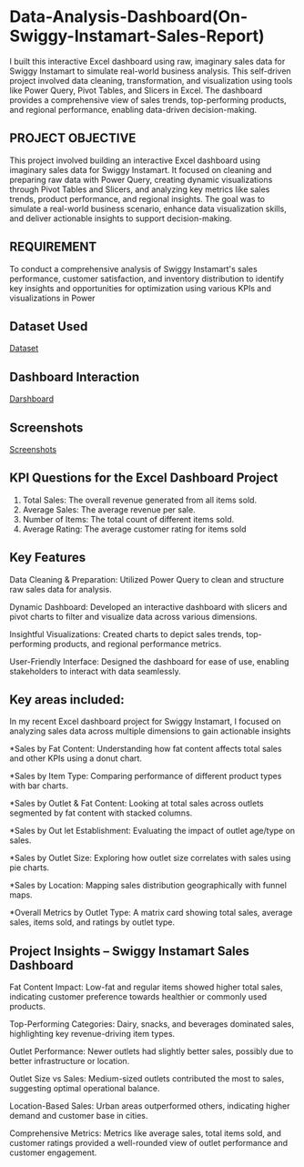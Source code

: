# Data-Analysis-Dashboard(On-Swiggy-Instamart-Sales-Report)
I built this interactive Excel dashboard using raw, imaginary sales data for Swiggy Instamart to simulate real-world business analysis. This self-driven project involved data cleaning, transformation, and visualization using tools like Power Query, Pivot Tables, and Slicers in Excel. The dashboard provides a comprehensive view of sales trends, top-performing products, and regional performance, enabling data-driven decision-making.

## PROJECT OBJECTIVE
This project involved building an interactive Excel dashboard using imaginary sales data for Swiggy Instamart. It focused on cleaning and preparing raw data with Power Query, creating dynamic visualizations through Pivot Tables and Slicers, and analyzing key metrics like sales trends, product performance, and regional insights. The goal was to simulate a real-world business scenario, enhance data visualization skills, and deliver actionable insights to support decision-making.

## REQUIREMENT
To conduct a comprehensive analysis of Swiggy Instamart's sales performance, customer satisfaction, and inventory distribution to identify key insights and opportunities for optimization using various KPIs and visualizations in Power 

## Dataset Used 
<a href ="https://github.com/darshant15/Data-Analysis-Dashboard-On-Swiggy-Instamart-Sales-Report-/blob/fa491b7997befe793b6c58b3099cc1051874dc29/Swiggy-Instamart-project.xlsx">Dataset</a>

## Dashboard Interaction 
<a href ="https://github.com/darshant15/Data-Analysis-Dashboard-On-Swiggy-Instamart-Sales-Report-/blob/25ace7a8ee35a2192c2ebb2b2da1a45131f6bc2c/DASHBOARD(SWIGGY).png">Darshboard</a>

## Screenshots
<a href ="https://github.com/darshant15/Data-Analysis-Dashboard-On-Swiggy-Instamart-Sales-Report-/commit/03f450ebe733933eb48e4b187ce8549c047f3f4e">Screenshots</a>

## KPI Questions for the Excel Dashboard Project

1. Total Sales: The overall revenue generated from all items sold.
2. Average Sales: The average revenue per sale.
3. Number of Items: The total count of different items sold.
4. Average Rating: The average customer rating for items sold

## Key Features

Data Cleaning & Preparation: Utilized Power Query to clean and structure raw sales data for analysis.

Dynamic Dashboard: Developed an interactive dashboard with slicers and pivot charts to filter and visualize data across various dimensions.

Insightful Visualizations: Created charts to depict sales trends, top-performing products, and regional performance metrics.

User-Friendly Interface: Designed the dashboard for ease of use, enabling stakeholders to interact with data seamlessly.

## Key areas included:

In my recent Excel dashboard project for Swiggy Instamart, I focused on analyzing sales data across multiple dimensions to gain actionable insights

*Sales by Fat Content: Understanding how fat content affects total sales and other KPIs using a donut chart.

*Sales by Item Type: Comparing performance of different product types with bar charts.

*Sales by Outlet & Fat Content: Looking at total sales across outlets segmented by fat content with stacked columns.

*Sales by Out let Establishment: Evaluating the impact of outlet age/type on sales.

*Sales by Outlet Size: Exploring how outlet size correlates with sales using pie charts.

*Sales by Location: Mapping sales distribution geographically with funnel maps.

*Overall Metrics by Outlet Type: A matrix card showing total sales, average sales, items sold, and ratings by outlet type.

## Project Insights – Swiggy Instamart Sales Dashboard

Fat Content Impact: Low-fat and regular items showed higher total sales, indicating customer preference towards healthier or commonly used products.

Top-Performing Categories: Dairy, snacks, and beverages dominated sales, highlighting key revenue-driving item types.

Outlet Performance: Newer outlets had slightly better sales, possibly due to better infrastructure or location.

Outlet Size vs Sales: Medium-sized outlets contributed the most to sales, suggesting optimal operational balance.

Location-Based Sales: Urban areas outperformed others, indicating higher demand and customer base in cities.

Comprehensive Metrics: Metrics like average sales, total items sold, and customer ratings provided a well-rounded view of outlet performance and customer engagement.
